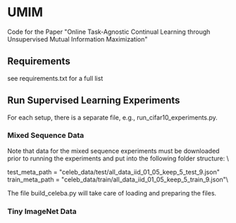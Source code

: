# UMIM
Code for the Paper "Online Task-Agnostic Continual Learning through Unsupervised Mutual Information Maximization"


## Requirements
see requirements.txt for a full list

## Run Supervised Learning Experiments
For each setup, there is a separate file, e.g., run_cifar10_experiments.py. 

### Mixed Sequence Data
Note that data for the mixed sequence experiments must be downloaded prior to running the experiments and put into the following folder structure: \

test_meta_path = "celeb_data/test/all_data_iid_01_05_keep_5_test_9.json" \
train_meta_path = "celeb_data/train/all_data_iid_01_05_keep_5_train_9.json"\

The file build_celeba.py will take care of loading and preparing the files.

### Tiny ImageNet Data
